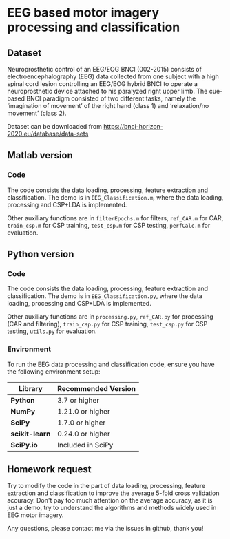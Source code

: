 # EEG based motor imagery processing and classification

## Dataset

Neuroprosthetic control of an EEG/EOG BNCI (002-2015) consists of electroencephalography (EEG) data collected from one subject with a high spinal cord lesion controlling an EEG/EOG hybrid BNCI to operate a neuroprosthetic device attached to his paralyzed right upper limb. The cue-based BNCI paradigm consisted of two different tasks, namely the ‘imagination of movement’ of the right hand (class 1) and ‘relaxation/no movement’ (class 2).

Dataset can be downloaded from https://bnci-horizon-2020.eu/database/data-sets

## Matlab version

### Code

The code consists the data loading, processing, feature extraction and classification. The demo is in ```EEG_Classification.m```, where the data loading, processing and CSP+LDA is implemented.

Other auxiliary functions are in ```filterEpochs.m``` for filters, ```ref_CAR.m``` for CAR, ```train_csp.m``` for CSP training, ```test_csp.m``` for CSP testing, ```perfCalc.m``` for evaluation.

## Python version

### Code

The code consists the data loading, processing, feature extraction and classification. The demo is in ```EEG_Classification.py```, where the data loading, processing and CSP+LDA is implemented.

Other auxiliary functions are in ```processing.py```, ```ref_CAR.py``` for processing (CAR and filtering), ```train_csp.py``` for CSP training, ```test_csp.py``` for CSP testing, ```utils.py``` for evaluation.

### Environment

To run the EEG data processing and classification code, ensure you have the following environment setup:

| Library       | Recommended Version |
|---------------|---------------------|
| **Python**    | 3.7 or higher       |
| **NumPy**     | 1.21.0 or higher    |
| **SciPy**     | 1.7.0 or higher     |
| **scikit-learn** | 0.24.0 or higher |
| **SciPy.io**  | Included in SciPy   |

## Homework request

Try to modify the code in the part of data loading, processing, feature extraction and classification to improve the average 5-fold cross validation accuracy. Don't pay too much attention on the average accuracy, as it is just a demo, try to understand the algorithms and methods widely used in EEG motor imagery.   

Any questions, please contact me via the issues in github, thank you!
